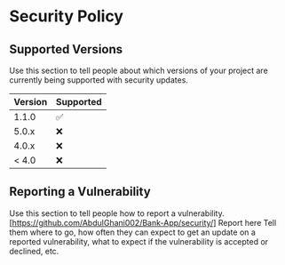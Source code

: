 # Security Policy

## Supported Versions

Use this section to tell people about which versions of your project are
currently being supported with security updates.

| Version | Supported          |
| ------- | ------------------ |
| 1.1.0   | :white_check_mark: |
| 5.0.x   | :x:                |
| 4.0.x   | :x:                |
| < 4.0   | :x:                |

## Reporting a Vulnerability

Use this section to tell people how to report a vulnerability.
[https://github.com/AbdulGhani002/Bank-App/security/]
Report here
Tell them where to go, how often they can expect to get an update on a
reported vulnerability, what to expect if the vulnerability is accepted or
declined, etc.
